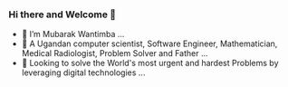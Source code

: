 ### Hi there and Welcome 👋

- 🔭 I’m Mubarak Wantimba ...
- 🌱 A Ugandan computer scientist, Software Engineer, Mathematician, Medical Radiologist, Problem Solver and Father ...
- 👯 Looking to solve the World's most urgent and hardest Problems by leveraging digital technologies  ...
